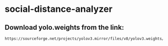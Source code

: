 # social-distance-analyzer

## Download yolo.weights from the link:
```
https://sourceforge.net/projects/yolov3.mirror/files/v8/yolov3.weights/download
```
